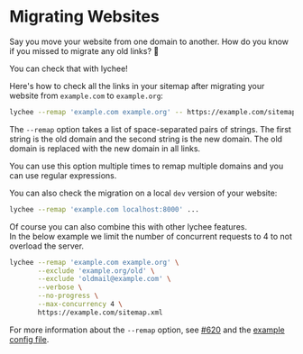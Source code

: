 # Migrating Websites

Say you move your website from one domain to another.
How do you know if you missed to migrate any old links? 🤔

You can check that with lychee!

Here's how to check all the links in your sitemap after
migrating your website from `example.com` to `example.org`:

```bash
lychee --remap 'example.com example.org' -- https://example.com/sitemap.xml 
```

The `--remap` option takes a list of space-separated pairs of strings.
The first string is the old domain and the second string is the new domain.
The old domain is replaced with the new domain in all links.

You can use this option multiple times to remap multiple domains and you can use
regular expressions.

You can also check the migration on a local `dev` version of your website:

```bash
lychee --remap 'example.com localhost:8000' ...
```

Of course you can also combine this with other lychee features.  
In the below example we limit the number of concurrent requests to 4 to not
overload the server.

```bash
lychee --remap 'example.com example.org' \
       --exclude 'example.org/old' \
       --exclude 'oldmail@example.com' \
       --verbose \
       --no-progress \
       --max-concurrency 4 \
       https://example.com/sitemap.xml 
```

For more information about the `--remap` option, see [#620](https://github.com/lycheeverse/lychee/pull/620) and the [example config file](https://github.com/lycheeverse/lychee/blob/4d31fb777dc6ddb0f870336c0875c218c5014624/lychee.example.toml).


